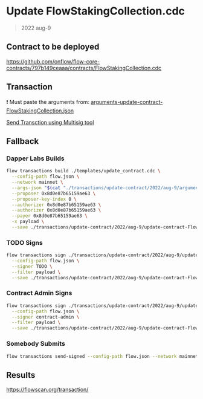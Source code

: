# Update FlowStakingCollection.cdc

> 2022 aug-9

## Contract to be deployed

https://github.com/onflow/flow-core-contracts/797b149ceaaa/contracts/FlowStakingCollection.cdc

## Transaction

:exclamation: Must paste the arguments from: [arguments-update-contract-FlowStakingCollection.json](./arguments-update-contract-FlowStakingCollection.json)

[Send Transction using Multisig tool](https://flow-multisig-git-service-account-onflow.vercel.app/mainnet?type=serviceAccount&name=update_contract.cdc&acct=0x8d0e87b65159ae63&limit=9999)

## Fallback
### Dapper Labs Builds

```sh
flow transactions build ./templates/update_contract.cdc \
  --config-path flow.json \
  --network mainnet \
  --args-json "$(cat "./transactions/update-contract/2022/aug-9/arguments-update-contract-FlowStakingCollection.json")" \
  --proposer 0x8d0e87b65159ae63 \
  --proposer-key-index 0 \
  --authorizer 0x8d0e87b65159ae63 \
  --authorizer 0x8d0e87b65159ae63 \
  --payer 0x8d0e87b65159ae63 \
  -x payload \
  --save ./transactions/update-contract/2022/aug-9/update-contract-FlowStakingCollection-unsigned.rlp
```

### TODO Signs

```sh
flow transactions sign ./transactions/update-contract/2022/aug-9/update-contract-FlowStakingCollection-unsigned.rlp \
  --config-path flow.json \
  --signer TODO \
  --filter payload \
  --save ./transactions/update-contract/2022/aug-9/update-contract-FlowStakingCollection-sig-1.rlp
```

### Contract Admin Signs

```sh
flow transactions sign ./transactions/update-contract/2022/aug-9/update-contract-FlowStakingCollection-sig-1.rlp \
  --config-path flow.json \
  --signer contract-admin \
  --filter payload \
  --save ./transactions/update-contract/2022/aug-9/update-contract-FlowStakingCollection-sig-complete.rlp
```

### Somebody Submits

```sh
flow transactions send-signed --config-path flow.json --network mainnet ./transactions/update-contract/2022/aug-9/update-contract-FlowStakingCollection-sig-complete.rlp
```


## Results

https://flowscan.org/transaction/
